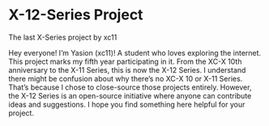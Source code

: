 # X-12-Series Project
The last X-Series project by xc11


Hey everyone! I’m Yasion (xc11)! A student who loves exploring the internet. This project marks my fifth year participating in it. From the XC-X 10th anniversary to the X-11 Series, this is now the X-12 Series.
I understand there might be confusion about why there’s no XC-X 10 or X-11 Series. That’s because I chose to close-source those projects entirely. However, the X-12 Series is an open-source initiative where anyone can contribute ideas and suggestions.
I hope you find something here helpful for your project.
